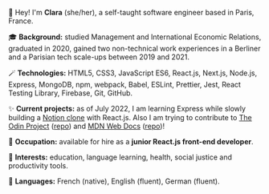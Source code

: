 🧙 Hey! I'm **Clara** (she/her), a self-taught software engineer based in Paris, France.  

🎓 **Background:** studied Management and International Economic Relations, graduated in 2020, gained two non-technical work experiences in a Berliner and a Parisian tech scale-ups between 2019 and 2021.

🪄 **Technologies:** HTML5, CSS3, JavaScript ES6, React.js, Next.js, Node.js, Express, MongoDB, npm, webpack, Babel, ESLint, Prettier, Jest, React Testing Library, Firebase, Git, GitHub.  

✨ **Current projects:** as of July 2022, I am learning Express while slowly building a [Notion clone](https://github.com/tramio/JUN22-NOTION) with React.js. Also I am trying to contribute to [The Odin Project](https://www.theodinproject.com/about) ([repo](https://github.com/TheOdinProject/curriculum)) and [MDN Web Docs](https://developer.mozilla.org/en-US/) ([repo](https://github.com/mdn/translated-content))!

🏢 **Occupation:** available for hire as a **junior React.js front-end developer**.

🌱 **Interests:** education, language learning, health, social justice and productivity tools.

💬 **Languages:** French (native), English (fluent), German (fluent).
